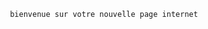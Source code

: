                         bienvenue sur votre nouvelle page internet
                                  
